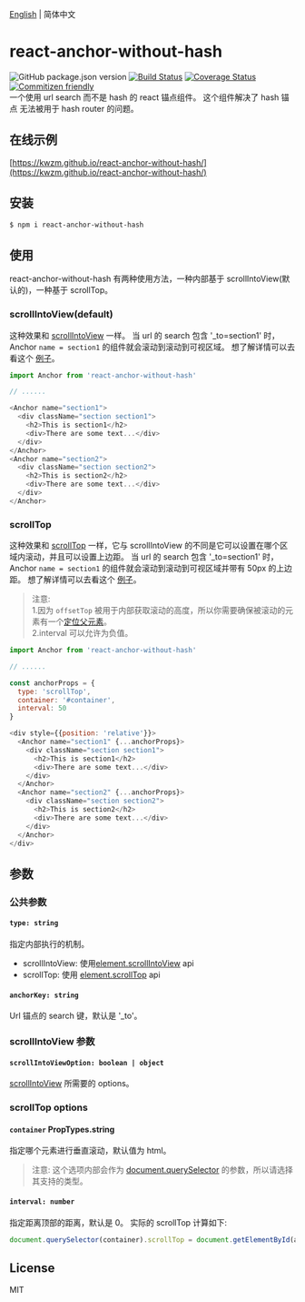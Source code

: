 [English](./README.md) | 简体中文

# react-anchor-without-hash
![GitHub package.json version](https://img.shields.io/github/package-json/v/kwzm/react-anchor-without-hash)
[![Build Status](https://travis-ci.org/kwzm/react-anchor-without-hash.svg?branch=master)](https://travis-ci.org/kwzm/react-anchor-without-hash)
[![Coverage Status](https://coveralls.io/repos/github/kwzm/react-anchor-without-hash/badge.svg?branch=master)](https://coveralls.io/github/kwzm/react-anchor-without-hash?branch=master)
[![Commitizen friendly](https://img.shields.io/badge/commitizen-friendly-brightgreen.svg)](http://commitizen.github.io/cz-cli/)  
一个使用 url search 而不是 hash 的 react 锚点组件。
这个组件解决了 hash 锚点 无法被用于 hash router 的问题。
## 在线示例
[https://kwzm.github.io/react-anchor-without-hash/](https://kwzm.github.io/react-anchor-without-hash/)
## 安装
```sh
$ npm i react-anchor-without-hash
```
## 使用
react-anchor-without-hash 有两种使用方法，一种内部基于 scrollIntoView(默认的)，一种基于 scrollTop。
### scrollIntoView(default)
这种效果和 [scrollIntoView]((https://developer.mozilla.org/en-US/docs/Web/API/Element/scrollIntoView)) 一样。
当 url 的 search 包含 '_to=section1' 时，Anchor `name = section1` 的组件就会滚动到滚动到可视区域。 
想了解详情可以去看这个 [例子](https://github.com/kwzm/react-anchor-without-hash/blob/master/example/App.js)。
```js
import Anchor from 'react-anchor-without-hash'

// ......

<Anchor name="section1">
  <div className="section section1">
    <h2>This is section1</h2>
    <div>There are some text...</div>
  </div>
</Anchor>
<Anchor name="section2">
  <div className="section section2">
    <h2>This is section2</h2>
    <div>There are some text...</div>
  </div>
</Anchor>
```
### scrollTop
这种效果和 [scrollTop]((https://developer.mozilla.org/en-US/docs/Web/API/Element/scrollTop)) 一样，它与 scrollIntoView 的不同是它可以设置在哪个区域内滚动，并且可以设置上边距。
当 url 的 search 包含 '_to=section1' 时，Anchor `name = section1` 的组件就会滚动到滚动到可视区域并带有 50px 的上边距。
想了解详情可以去看这个 [例子](https://github.com/kwzm/react-anchor-without-hash/blob/master/example/App.js)。
> 注意:  
1.因为 `offsetTop` 被用于内部获取滚动的高度，所以你需要确保被滚动的元素有一个[定位父元素](https://developer.mozilla.org/zh-CN/docs/Web/API/HTMLElement/offsetParent)。  
2.interval 可以允许为负值。
```js
import Anchor from 'react-anchor-without-hash'

// ......

const anchorProps = {
  type: 'scrollTop',
  container: '#container',
  interval: 50
}

<div style={{position: 'relative'}}>
  <Anchor name="section1" {...anchorProps}>
    <div className="section section1">
      <h2>This is section1</h2>
      <div>There are some text...</div>
    </div>
  </Anchor>
  <Anchor name="section2" {...anchorProps}>
    <div className="section section2">
      <h2>This is section2</h2>
      <div>There are some text...</div>
    </div>
  </Anchor>
</div>
```
## 参数
### 公共参数
#### `type: string` 
指定内部执行的机制。
- scrollIntoView: 使用[element.scrollIntoView](https://developer.mozilla.org/zh-CN/docs/Web/API/Element/scrollIntoView) api
- scrollTop: 使用 [element.scrollTop](https://developer.mozilla.org/zh-CN/docs/Web/API/Element/scrollTop) api
#### `anchorKey: string`
Url 锚点的 search 键，默认是 '_to'。
### scrollIntoView 参数
#### `scrollIntoViewOption: boolean | object` 
[scrollIntoView](https://developer.mozilla.org/zh-CN/docs/Web/API/Element/scrollIntoView) 所需要的 options。 
### scrollTop options
#### `container` PropTypes.string
指定哪个元素进行垂直滚动，默认值为 html。
> 注意: 这个选项内部会作为 [document.querySelector](https://developer.mozilla.org/en-US/docs/Web/API/Document/querySelector) 的参数，所以请选择其支持的类型。
#### `interval: number`
指定距离顶部的距离，默认是 0。
实际的 scrollTop 计算如下:
```js
document.querySelector(container).scrollTop = document.getElementById(anchor).offsetTop + interval
```
## License
MIT
